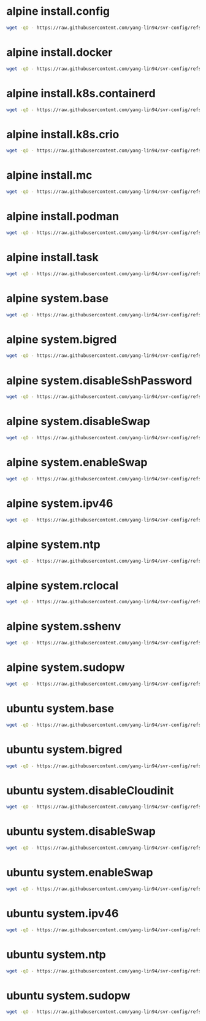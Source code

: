
# alpine install.config

```bash
wget -qO - https://raw.githubusercontent.com/yang-lin94/svr-config/refs/heads/main/alpine/install.config/install.config.txt | sudo bash
```

# alpine install.docker

```bash
wget -qO - https://raw.githubusercontent.com/yang-lin94/svr-config/refs/heads/main/alpine/install.docker/install.docker.txt | sudo bash
```

# alpine install.k8s.containerd

```bash
wget -qO - https://raw.githubusercontent.com/yang-lin94/svr-config/refs/heads/main/alpine/install.k8s.containerd/install.k8s.containerd.txt | sudo bash
```

# alpine install.k8s.crio

```bash
wget -qO - https://raw.githubusercontent.com/yang-lin94/svr-config/refs/heads/main/alpine/install.k8s.crio/install.k8s.crio.txt | sudo bash
```

# alpine install.mc

```bash
wget -qO - https://raw.githubusercontent.com/yang-lin94/svr-config/refs/heads/main/alpine/install.mc/install.mc.txt | sudo bash
```

# alpine install.podman

```bash
wget -qO - https://raw.githubusercontent.com/yang-lin94/svr-config/refs/heads/main/alpine/install.podman/install.podman.txt | sudo bash
```

# alpine install.task

```bash
wget -qO - https://raw.githubusercontent.com/yang-lin94/svr-config/refs/heads/main/alpine/install.task/install.task.txt | sudo bash
```

# alpine system.base

```bash
wget -qO - https://raw.githubusercontent.com/yang-lin94/svr-config/refs/heads/main/alpine/system.base/system.base.txt | sudo bash
```

# alpine system.bigred

```bash
wget -qO - https://raw.githubusercontent.com/yang-lin94/svr-config/refs/heads/main/alpine/system.bigred/system.bigred.txt | sudo bash
```

# alpine system.disableSshPassword

```bash
wget -qO - https://raw.githubusercontent.com/yang-lin94/svr-config/refs/heads/main/alpine/system.disableSshPassword/system.disableSshPassword.txt | sudo bash
```

# alpine system.disableSwap

```bash
wget -qO - https://raw.githubusercontent.com/yang-lin94/svr-config/refs/heads/main/alpine/system.disableSwap/system.disableSwap.txt | sudo bash
```

# alpine system.enableSwap

```bash
wget -qO - https://raw.githubusercontent.com/yang-lin94/svr-config/refs/heads/main/alpine/system.enableSwap/system.enableSwap.txt | sudo bash
```

# alpine system.ipv46

```bash
wget -qO - https://raw.githubusercontent.com/yang-lin94/svr-config/refs/heads/main/alpine/system.ipv46/system.ipv46.txt | sudo bash
```

# alpine system.ntp

```bash
wget -qO - https://raw.githubusercontent.com/yang-lin94/svr-config/refs/heads/main/alpine/system.ntp/system.ntp.txt | sudo bash
```

# alpine system.rclocal

```bash
wget -qO - https://raw.githubusercontent.com/yang-lin94/svr-config/refs/heads/main/alpine/system.rclocal/system.rclocal.txt | sudo bash
```

# alpine system.sshenv

```bash
wget -qO - https://raw.githubusercontent.com/yang-lin94/svr-config/refs/heads/main/alpine/system.sshenv/system.sshenv.txt | sudo bash
```

# alpine system.sudopw

```bash
wget -qO - https://raw.githubusercontent.com/yang-lin94/svr-config/refs/heads/main/alpine/system.sudopw/system.sudopw.txt | sudo bash
```

# ubuntu system.base

```bash
wget -qO - https://raw.githubusercontent.com/yang-lin94/svr-config/refs/heads/main/ubuntu/system.base/system.base.txt | sudo bash
```

# ubuntu system.bigred

```bash
wget -qO - https://raw.githubusercontent.com/yang-lin94/svr-config/refs/heads/main/ubuntu/system.bigred/system.bigred.txt | sudo bash
```

# ubuntu system.disableCloudinit

```bash
wget -qO - https://raw.githubusercontent.com/yang-lin94/svr-config/refs/heads/main/ubuntu/system.disableCloudinit/system.disableCloudinit.txt | sudo bash
```

# ubuntu system.disableSwap

```bash
wget -qO - https://raw.githubusercontent.com/yang-lin94/svr-config/refs/heads/main/ubuntu/system.disableSwap/system.disableSwap.txt | sudo bash
```

# ubuntu system.enableSwap

```bash
wget -qO - https://raw.githubusercontent.com/yang-lin94/svr-config/refs/heads/main/ubuntu/system.enableSwap/system.enableSwap.txt | sudo bash
```

# ubuntu system.ipv46

```bash
wget -qO - https://raw.githubusercontent.com/yang-lin94/svr-config/refs/heads/main/ubuntu/system.ipv46/system.ipv46.txt | sudo bash
```

# ubuntu system.ntp

```bash
wget -qO - https://raw.githubusercontent.com/yang-lin94/svr-config/refs/heads/main/ubuntu/system.ntp/system.ntp.txt | sudo bash
```

# ubuntu system.sudopw

```bash
wget -qO - https://raw.githubusercontent.com/yang-lin94/svr-config/refs/heads/main/ubuntu/system.sudopw/system.sudopw.txt | sudo bash
```

